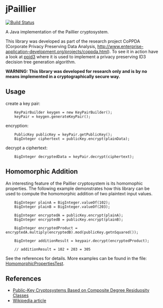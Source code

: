 jPaillier
=========
[![Build Status](https://travis-ci.org/kunerd/jpaillier.png?branch=master)](https://travis-ci.org/kunerd/jpaillier)

A Java implementation of the Paillier cryptosystem.

This library was developed as part of the research project CoPPDA (Corporate Privacy Preserving Data Analysis, http://www.enterprise-application-development.org/projects/coppda.html). To see it in action have a look at [ppid3](https://github.com/kunerd/ppid3) where it is used to implement a privacy preserving ID3 decision tree generation algorithm.

**WARNING: This library was developed for research only and is by no means implemented in a cryptographically secure way.**

Usage
-----

create a key pair:
```
    KeyPairBuilder keygen = new KeyPairBuilder();
    keyPair = keygen.generateKeyPair();
```
encryption:
```
	PublicKey publicKey = keyPair.getPublicKey();
    BigInteger ciphertext = publicKey.encrypt(plainData);
```

decrypt a ciphertext:
```
    BigInteger decryptedData = keyPair.decrypt(ciphertext);
```

Homomorphic Addition
--------------------
An interesting feature of the Paillier cryptosystem is its homomophic properties. The following example demonstrates how this library can be used to compute the homomorphic addition of two plaintext input values.
```
	BigInteger plainA = BigInteger.valueOf(102);
	BigInteger plainB = BigInteger.valueOf(203);

	BigInteger encryptedA = publicKey.encrypt(plainA);
	BigInteger encryptedB = publicKey.encrypt(plainB);
	
	BigInteger encryptedProduct = encryptedA.multiply(encryptedB).mod(publicKey.getnSquared());

	BigInteger additionResult = keypair.decrypt(encryptedProduct);
		
	// additionResult = 102 + 203 = 305
```
See the references for details. More examples can be found in the file: [HomomorphicPropertiesTest](https://github.com/kunerd/jpaillier/blob/master/src/test/java/de/henku/jpaillier/HomomorphicPropertiesTest.java).

## References
 * [Public-Key Cryptosystems Based on Composite
Degree Residuosity Classes](http://www.cs.tau.ac.il/~fiat/crypt07/papers/Pai99pai.pdf)
 * [Wikipedia article](https://en.wikipedia.org/wiki/Paillier_cryptosystem)
